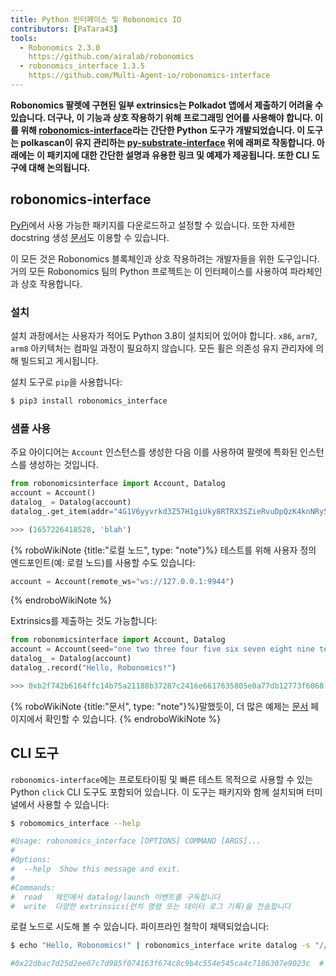 ```yaml
---
title: Python 인터페이스 및 Robonomics IO
contributors: [PaTara43]
tools:
  - Robonomics 2.3.0
    https://github.com/airalab/robonomics
  - robonomics_interface 1.3.5
    https://github.com/Multi-Agent-io/robonomics-interface
---
```


**Robonomics 팔렛에 구현된 일부 extrinsics는 Polkadot 앱에서 제출하기 어려울 수 있습니다. 더구나, 이 기능과 상호 작용하기 위해 프로그래밍 언어를 사용해야 합니다. 이를 위해 [robonomics-interface](https://github.com/Multi-Agent-io/robonomics-interface)라는 간단한 Python 도구가 개발되었습니다. 이 도구는 polkascan이 유지 관리하는 [py-substrate-interface](https://github.com/polkascan/py-substrate-interface) 위에 래퍼로 작동합니다. 아래에는 이 패키지에 대한 간단한 설명과 유용한 링크 및 예제가 제공됩니다. 또한 CLI 도구에 대해 논의됩니다.**

## robonomics-interface

[PyPi](https://pypi.org/project/robonomics-interface/)에서 사용 가능한 패키지를 다운로드하고 설정할 수 있습니다.
또한 자세한 docstring 생성 [문서](https://multi-agent-io.github.io/robonomics-interface/)도 이용할 수 있습니다.

이 모든 것은 Robonomics 블록체인과 상호 작용하려는 개발자들을 위한 도구입니다. 거의 모든 Robonomics 팀의 Python 프로젝트는 이 인터페이스를 사용하여 파라체인과 상호 작용합니다.

### 설치

설치 과정에서는 사용자가 적어도 Python 3.8이 설치되어 있어야 합니다. `x86`, `arm7`, `arm8` 아키텍처는 컴파일 과정이 필요하지 않습니다. 모든 휠은 의존성 유지 관리자에 의해 빌드되고 게시됩니다.

설치 도구로 `pip`을 사용합니다:

```bash
$ pip3 install robonomics_interface
```

### 샘플 사용

주요 아이디어는 `Account` 인스턴스를 생성한 다음 이를 사용하여 팔렛에 특화된 인스턴스를 생성하는 것입니다.


```python
from robonomicsinterface import Account, Datalog
account = Account()
datalog_ = Datalog(account)
datalog_.get_item(addr="4G1V6yyvrkd3Z57H1giUky8RTRX3SZieRvuDpQzK4knNRy5R",index=2)

>>> (1657226418528, 'blah')
```

{% roboWikiNote {title:"로컬 노드", type: "note"}%}
  테스트를 위해 사용자 정의 엔드포인트(예: 로컬 노드)를 사용할 수도 있습니다:

  ```python
  account = Account(remote_ws="ws://127.0.0.1:9944")
  ```
{% endroboWikiNote %}

Extrinsics를 제출하는 것도 가능합니다:

```python
from robonomicsinterface import Account, Datalog
account = Account(seed="one two three four five six seven eight nine ten eleven twelve")
datalog_ = Datalog(account)
datalog_.record("Hello, Robonomics!")

>>> 0xb2f742b6164ffc14b75a21188b37287c2416e6617635805e0a77db12773f6068  # 이것은 extrinsic 해시입니다
```

{% roboWikiNote {title:"문서", type: "note"}%}말했듯이, 더 많은 예제는 [문서](https://multi-agent-io.github.io/robonomics-interface/) 페이지에서 확인할 수 있습니다. {% endroboWikiNote %}

## CLI 도구

`robonomics-interface`에는 프로토타이핑 및 빠른 테스트 목적으로 사용할 수 있는 Python `click` CLI 도구도 포함되어 있습니다. 이 도구는 패키지와 함께 설치되며 터미널에서 사용할 수 있습니다:

```bash
$ robomomics_interface --help

#Usage: robonomics_interface [OPTIONS] COMMAND [ARGS]...
#
#Options:
#  --help  Show this message and exit.
#
#Commands:
#  read   체인에서 datalog/launch 이벤트를 구독합니다
#  write  다양한 extrinsics(런치 명령 또는 데이터 로그 기록)을 전송합니다
```

로컬 노드로 시도해 볼 수 있습니다. 파이프라인 철학이 채택되었습니다:

```bash
$ echo "Hello, Robonomics!" | robonomics_interface write datalog -s "//Alice" --remote_ws "ws://127.0.0.1:9944"

#0x22dbac7d25d2ee67c7d985f074163f674c8c9b4c554e545ca4c7186307e9023c  # 이것은 extrinsic 해시입니다
```